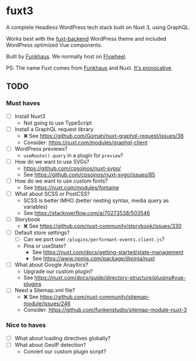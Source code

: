 # fuxt3

A complete Headless WordPress tech stack built on Nuxt 3, using GraphQL.

Works best with the [fuxt-backend](https://github.com/funkhaus/fuxt-backend) WordPress theme and included WordPress optimized Vue components.

Built by [Funkhaus](http://funkhaus.us/). We normally host on [Flywheel](https://share.getf.ly/n02x5z).

PS: The name Fuxt comes from [Funkhaus](https://funkhaus.us) and Nuxt. [It's provocative](https://www.youtube.com/watch?v=_eRRab36XLI).

## TODO

### Must haves

- [ ] Install Nuxt3
    - Not going to use TypeScript 
- [ ] Install a GraphQL request library
    - ❌ See https://github.com/Gomah/nuxt-graphql-request/issues/36
    - Consider: https://nuxt.com/modules/graphql-client
- [ ] WordPress previews?
    - `useRoute().query` in a plugin for `preview`?
- [ ] How do we want to use SVGs?
    - https://github.com/cpsoinos/nuxt-svgo/
    - See https://github.com/cpsoinos/nuxt-svgo/issues/85
- [ ] How do we want to use custom fonts?
    - See https://nuxt.com/modules/fontaine
- [ ] What about SCSS or PostCSS?
    - SCSS is better IMHO (better nesting syntax, media query as variables)
    - See https://stackoverflow.com/a/70273538/503546
- [ ] Storybook
    - ❌ See https://github.com/nuxt-community/storybook/issues/330
- [ ] Default store settings?
    - [ ] Can we port over `/plugins/performant-events.client.js`?
    - Pina or useState?
        - See https://nuxt.com/docs/getting-started/state-management
        - See https://www.npmjs.com/package/@pinia/nuxt
- [ ] What about Google Anayltics?
    - Upgrade our custom plugin?
    - See https://nuxt.com/docs/guide/directory-structure/plugins#vue-plugins
- [ ] Need a Sitemap.xml file?
    - ❌ See https://github.com/nuxt-community/sitemap-module/issues/246
    - Consider: https://github.com/funkenstudio/sitemap-module-nuxt-3

### Nice to haves

- [ ] What about loading directives globally?
- [ ] What about GeoIP detection?
    - Convert our custom plugin script?
